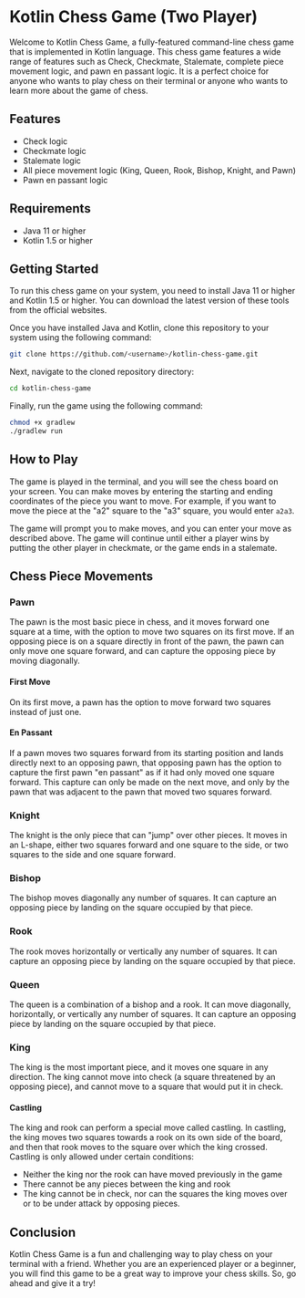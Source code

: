 # Kotlin Chess Game (Two Player)

Welcome to Kotlin Chess Game, a fully-featured command-line chess game that is implemented in Kotlin language. This 
chess game features a wide range of features such as Check, Checkmate, Stalemate, complete piece movement logic, and 
pawn en passant logic. It is a perfect choice for anyone who wants to play chess on their terminal or anyone who wants 
to learn more about the game of chess.

## Features

* Check logic
* Checkmate logic
* Stalemate logic
* All piece movement logic (King, Queen, Rook, Bishop, Knight, and Pawn)
* Pawn en passant logic

## Requirements

* Java 11 or higher 
* Kotlin 1.5 or higher


## Getting Started

To run this chess game on your system, you need to install Java 11 or higher and Kotlin 1.5 or higher. You can download 
the latest version of these tools from the official websites.

Once you have installed Java and Kotlin, clone this repository to your system using the following command:

```bash
git clone https://github.com/<username>/kotlin-chess-game.git
```

Next, navigate to the cloned repository directory:

```bash
cd kotlin-chess-game
```

Finally, run the game using the following command:

```bash
chmod +x gradlew
./gradlew run
```

## How to Play

The game is played in the terminal, and you will see the chess board on your screen. You can make moves by entering the 
starting and ending coordinates of the piece you want to move. For example, if you want to move the piece at the "a2" 
square to the "a3" square, you would enter `a2a3`.

The game will prompt you to make moves, and you can enter your move as described above. The game will continue until 
either a player wins by putting the other player in checkmate, or the game ends in a stalemate.

## Chess Piece Movements

### Pawn

The pawn is the most basic piece in chess, and it moves forward one square at a time, with the option to move two squares on its first move. If an opposing piece is on a square directly in front of the pawn, the pawn can only move one square forward, and can capture the opposing piece by moving diagonally.

#### First Move
On its first move, a pawn has the option to move forward two squares instead of just one.

#### En Passant
If a pawn moves two squares forward from its starting position and lands directly next to an opposing pawn, that opposing pawn has the option to capture the first pawn "en passant" as if it had only moved one square forward. This capture can only be made on the next move, and only by the pawn that was adjacent to the pawn that moved two squares forward.

### Knight

The knight is the only piece that can "jump" over other pieces. It moves in an L-shape, either two squares forward and one square to the side, or two squares to the side and one square forward.

### Bishop

The bishop moves diagonally any number of squares. It can capture an opposing piece by landing on the square occupied by that piece.

### Rook

The rook moves horizontally or vertically any number of squares. It can capture an opposing piece by landing on the square occupied by that piece.

### Queen

The queen is a combination of a bishop and a rook. It can move diagonally, horizontally, or vertically any number of squares. It can capture an opposing piece by landing on the square occupied by that piece.

### King

The king is the most important piece, and it moves one square in any direction. The king cannot move into check (a square threatened by an opposing piece), and cannot move to a square that would put it in check.

#### Castling
The king and rook can perform a special move called castling. In castling, the king moves two squares towards a rook on its own side of the board, and then that rook moves to the square over which the king crossed. Castling is only allowed under certain conditions:

* Neither the king nor the rook can have moved previously in the game
* There cannot be any pieces between the king and rook
* The king cannot be in check, nor can the squares the king moves over or to be under attack by opposing pieces.

## Conclusion

Kotlin Chess Game is a fun and challenging way to play chess on your terminal with a friend. Whether you are an experienced player or 
a beginner, you will find this game to be a great way to improve your chess skills. So, go ahead and give it a try!